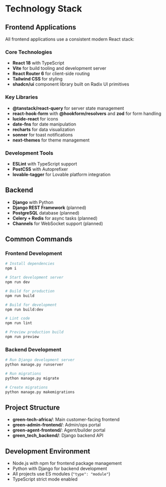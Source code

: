 # Technology Stack

## Frontend Applications
All frontend applications use a consistent modern React stack:

### Core Technologies
- **React 18** with TypeScript
- **Vite** for build tooling and development server
- **React Router 6** for client-side routing
- **Tailwind CSS** for styling
- **shadcn/ui** component library built on Radix UI primitives

### Key Libraries
- **@tanstack/react-query** for server state management
- **react-hook-form** with **@hookform/resolvers** and **zod** for form handling
- **lucide-react** for icons
- **date-fns** for date manipulation
- **recharts** for data visualization
- **sonner** for toast notifications
- **next-themes** for theme management

### Development Tools
- **ESLint** with TypeScript support
- **PostCSS** with Autoprefixer
- **lovable-tagger** for Lovable platform integration

## Backend
- **Django** with Python
- **Django REST Framework** (planned)
- **PostgreSQL** database (planned)
- **Celery + Redis** for async tasks (planned)
- **Channels** for WebSocket support (planned)

## Common Commands

### Frontend Development
```bash
# Install dependencies
npm i

# Start development server
npm run dev

# Build for production
npm run build

# Build for development
npm run build:dev

# Lint code
npm run lint

# Preview production build
npm run preview
```

### Backend Development
```bash
# Run Django development server
python manage.py runserver

# Run migrations
python manage.py migrate

# Create migrations
python manage.py makemigrations
```

## Project Structure
- **green-tech-africa/**: Main customer-facing frontend
- **green-admin-frontend/**: Admin/ops portal
- **green-agent-frontend/**: Agent/builder portal  
- **green_tech_backend/**: Django backend API

## Development Environment
- Node.js with npm for frontend package management
- Python with Django for backend development
- All projects use ES modules (`"type": "module"`)
- TypeScript strict mode enabled
